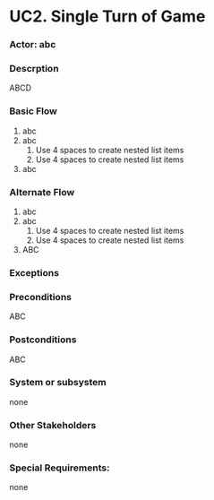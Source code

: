 # UC2. Single Turn of Game

### Actor: abc

### Descrption
ABCD

### Basic Flow
1. abc
2. abc
    1. Use 4 spaces to create nested list items
    2. Use 4 spaces to create nested list items
3. abc

### Alternate Flow
1. abc
2. abc
    1. Use 4 spaces to create nested list items
    2. Use 4 spaces to create nested list items
3. ABC

### Exceptions


### Preconditions
ABC

### Postconditions
ABC

### System or subsystem
none

### Other Stakeholders
none

### Special Requirements:
none


